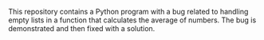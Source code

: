 This repository contains a Python program with a bug related to handling empty lists in a function that calculates the average of numbers. The bug is demonstrated and then fixed with a solution.